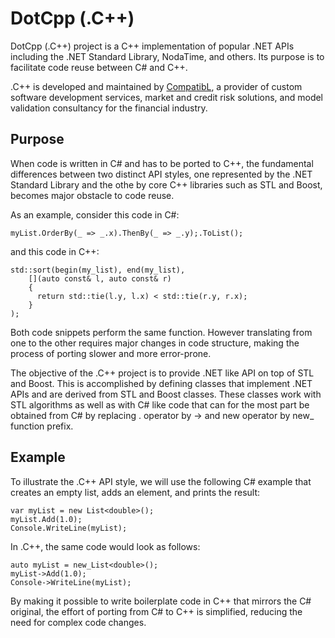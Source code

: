 # DotCpp (.C++)

DotCpp (.C++) project is a C++ implementation of popular .NET APIs including the .NET
Standard Library, NodaTime, and others. Its purpose is to facilitate code reuse between
C# and C++.

.C++ is developed and maintained by [CompatibL](http://www.compatibl.com "CompatibL"), a provider of custom software development services, market and credit risk solutions, and model validation consultancy for the financial industry.


## Purpose

When code is written in C# and has to be ported to C++, the fundamental differences
between two distinct API styles, one represented by the .NET Standard Library and the othe
by core C++ libraries such as STL and Boost, becomes major obstacle to code reuse.

As an example, consider this code in C#:

```
myList.OrderBy(_ => _.x).ThenBy(_ => _.y);.ToList();
```

and this code in C++:

```
std::sort(begin(my_list), end(my_list),
    [](auto const& l, auto const& r)
    {
      return std::tie(l.y, l.x) < std::tie(r.y, r.x);
    }
);
```

Both code snippets perform the same function. However translating from one to
the other requires major changes in code structure, making the process of porting
slower and more error-prone.

The objective of the .C++ project is to provide .NET like API on top of STL and Boost.
This is accomplished by defining classes that implement .NET APIs and are derived from
STL and Boost classes. These classes work with STL algorithms as well as with C# like
code that can for the most part be obtained from C# by replacing . operator by -> and
new operator by new_ function prefix.

## Example

To illustrate the .C++ API style, we will use the following C# example that creates
an empty list, adds an element, and prints the result:

```
var myList = new List<double>();
myList.Add(1.0);
Console.WriteLine(myList);
```

In .C++, the same code would look as follows:

```
auto myList = new_List<double>();
myList->Add(1.0);
Console->WriteLine(myList);
```

By making it possible to write boilerplate code in C++ that mirrors the C# original,
the effort of porting from C# to C++ is simplified, reducing the need for complex code
changes.
